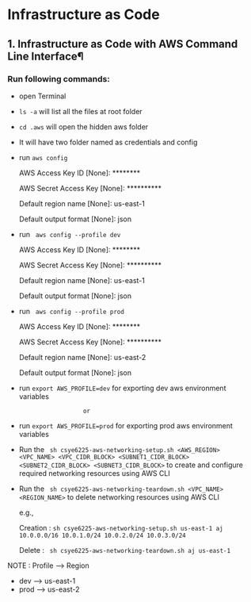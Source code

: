 # Infrastructure as Code

## 1. Infrastructure as Code with AWS Command Line Interface¶

### Run following commands:

- open Terminal
- ` ls -a ` will list all the files at root folder
- ` cd .aws ` will open the hidden aws folder
- It will have two folder named as credentials and config
- run ` aws config `

    AWS Access Key ID [None]: ********
    
    AWS Secret Access Key [None]: **********
    
    Default region name [None]: us-east-1 
    
    Default output format [None]: json
- run ` aws config --profile dev`

    AWS Access Key ID [None]: ********
    
    AWS Secret Access Key [None]: **********
    
    Default region name [None]: us-east-1 
    
    Default output format [None]: json

- run ` aws config --profile prod`

    AWS Access Key ID [None]: ********
    
    AWS Secret Access Key [None]: **********
    
    Default region name [None]: us-east-2
    
    Default output format [None]: json

- run ` export AWS_PROFILE=dev ` for exporting dev aws environment variables

                        or

- run ` export AWS_PROFILE=prod ` for exporting prod aws environment variables

- Run the ` sh csye6225-aws-networking-setup.sh <AWS_REGION> <VPC_NAME> <VPC_CIDR_BLOCK> <SUBNET1_CIDR_BLOCK> <SUBNET2_CIDR_BLOCK> <SUBNET3_CIDR_BLOCK>` to create and configure required networking resources using AWS CLI

- Run the ` sh csye6225-aws-networking-teardown.sh <VPC_NAME> <REGION_NAME>` to delete networking resources using AWS CLI

    e.g., 
    
    Creation : ` sh csye6225-aws-networking-setup.sh us-east-1 aj 10.0.0.0/16 10.0.1.0/24 10.0.2.0/24 10.0.3.0/24 `

    Delete : ` sh csye6225-aws-networking-teardown.sh aj us-east-1`



NOTE : Profile --> Region
- dev --> us-east-1
- prod --> us-east-2